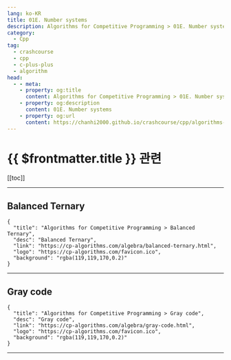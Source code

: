 ```yaml
---
lang: ko-KR
title: 01E. Number systems
description: Algorithms for Competitive Programming > 01E. Number systems
category:
  - Cpp
tag: 
  - crashcourse
  - cpp
  - c-plus-plus
  - algorithm
head:
  - - meta:
    - property: og:title
      content: Algorithms for Competitive Programming > 01E. Number systems
    - property: og:description
      content: 01E. Number systems
    - property: og:url
      content: https://chanhi2000.github.io/crashcourse/cpp/algorithms-for-competitive-programming/01-algebra/01E.html
---
```


# {{ $frontmatter.title }} 관련

[[toc]]

---

## Balanced Ternary

```component VPCard
{
  "title": "Algorithms for Competitive Programming > Balanced Ternary",
  "desc": "Balanced Ternary",
  "link": "https://cp-algorithms.com/algebra/balanced-ternary.html",
  "logo": "https://cp-algorithms.com/favicon.ico",
  "background": "rgba(119,119,170,0.2)"
}
```

---

## Gray code

```component VPCard
{
  "title": "Algorithms for Competitive Programming > Gray code",
  "desc": "Gray code",
  "link": "https://cp-algorithms.com/algebra/gray-code.html",
  "logo": "https://cp-algorithms.com/favicon.ico",
  "background": "rgba(119,119,170,0.2)"
}
```

---

<TagLinks />